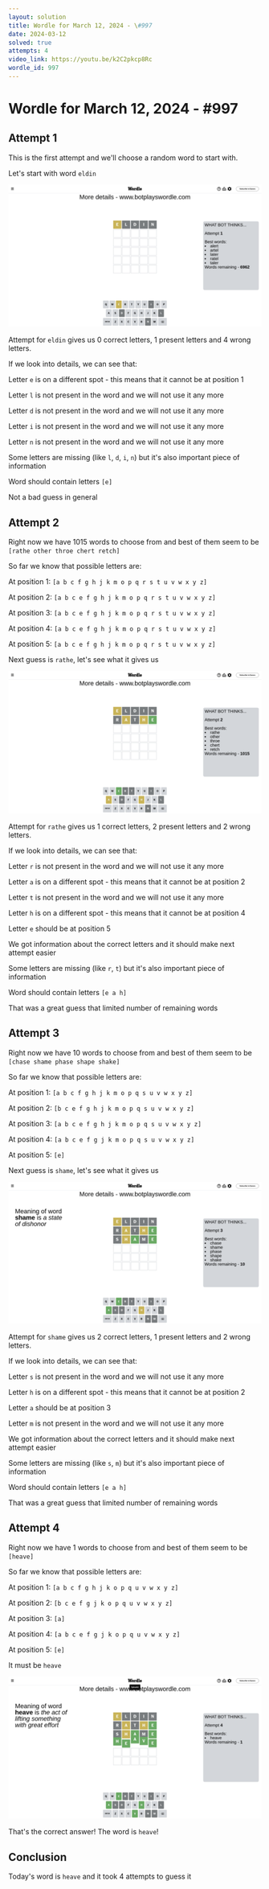 ```yaml
---
layout: solution
title: Wordle for March 12, 2024 - \#997
date: 2024-03-12
solved: true
attempts: 4
video_link: https://youtu.be/k2C2pkcp8Rc
wordle_id: 997
---
```


# Wordle for March 12, 2024 - \#997

## Attempt 1

This is the first attempt and we'll choose a random word to start with.

Let's start with word `eldin`

![Attempt 1](2024-03-12/attempt-1.png)

Attempt for `eldin` gives us 0 correct letters, 1 present letters and 4 wrong letters.

If we look into details, we can see that:

Letter `e` is on a different spot - this means that it cannot be at position 1

Letter `l` is not present in the word and we will not use it any more

Letter `d` is not present in the word and we will not use it any more

Letter `i` is not present in the word and we will not use it any more

Letter `n` is not present in the word and we will not use it any more

Some letters are missing (like `l`, `d`, `i`, `n`) but it's also important piece of information

Word should contain letters `[e]`

Not a bad guess in general



## Attempt 2

Right now we have 1015 words to choose from and best of them seem to be `[rathe other throe chert retch]`

So far we know that possible letters are:

At position 1: `[a b c f g h j k m o p q r s t u v w x y z]`

At position 2: `[a b c e f g h j k m o p q r s t u v w x y z]`

At position 3: `[a b c e f g h j k m o p q r s t u v w x y z]`

At position 4: `[a b c e f g h j k m o p q r s t u v w x y z]`

At position 5: `[a b c e f g h j k m o p q r s t u v w x y z]`

Next guess is `rathe`, let's see what it gives us

![Attempt 2](2024-03-12/attempt-2.png)

Attempt for `rathe` gives us 1 correct letters, 2 present letters and 2 wrong letters.

If we look into details, we can see that:

Letter `r` is not present in the word and we will not use it any more

Letter `a` is on a different spot - this means that it cannot be at position 2

Letter `t` is not present in the word and we will not use it any more

Letter `h` is on a different spot - this means that it cannot be at position 4

Letter `e` should be at position 5

We got information about the correct letters and it should make next attempt easier

Some letters are missing (like `r`, `t`) but it's also important piece of information

Word should contain letters `[e a h]`

That was a great guess that limited number of remaining words



## Attempt 3

Right now we have 10 words to choose from and best of them seem to be `[chase shame phase shape shake]`

So far we know that possible letters are:

At position 1: `[a b c f g h j k m o p q s u v w x y z]`

At position 2: `[b c e f g h j k m o p q s u v w x y z]`

At position 3: `[a b c e f g h j k m o p q s u v w x y z]`

At position 4: `[a b c e f g j k m o p q s u v w x y z]`

At position 5: `[e]`

Next guess is `shame`, let's see what it gives us

![Attempt 3](2024-03-12/attempt-3.png)

Attempt for `shame` gives us 2 correct letters, 1 present letters and 2 wrong letters.

If we look into details, we can see that:

Letter `s` is not present in the word and we will not use it any more

Letter `h` is on a different spot - this means that it cannot be at position 2

Letter `a` should be at position 3

Letter `m` is not present in the word and we will not use it any more

We got information about the correct letters and it should make next attempt easier

Some letters are missing (like `s`, `m`) but it's also important piece of information

Word should contain letters `[e a h]`

That was a great guess that limited number of remaining words



## Attempt 4

Right now we have 1 words to choose from and best of them seem to be `[heave]`

So far we know that possible letters are:

At position 1: `[a b c f g h j k o p q u v w x y z]`

At position 2: `[b c e f g j k o p q u v w x y z]`

At position 3: `[a]`

At position 4: `[a b c e f g j k o p q u v w x y z]`

At position 5: `[e]`

It must be `heave`

![Attempt 4](2024-03-12/attempt-4.png)

That's the correct answer! The word is `heave`!

## Conclusion

Today's word is `heave` and it took 4 attempts to guess it

